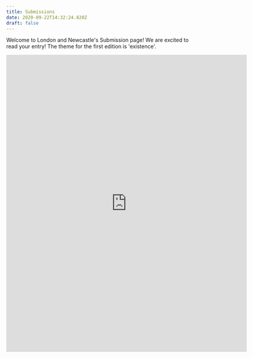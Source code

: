 ```yaml
---
title: Submissions
date: 2020-09-22T14:32:24.820Z
draft: false
---
```

Welcome to London and Newcastle's Submission page! We are excited to read your entry!  The theme for the first edition is 'existence'.

<iframe src="https://docs.google.com/forms/d/e/1FAIpQLSfFnutHzNd1KwF6IGqrNAn1I5h-408JOa70Mw0kTQCrNecOWQ/viewform?embedded=true" width="640" height="790" frameborder="0" marginheight="0" marginwidth="0">Loading…</iframe>